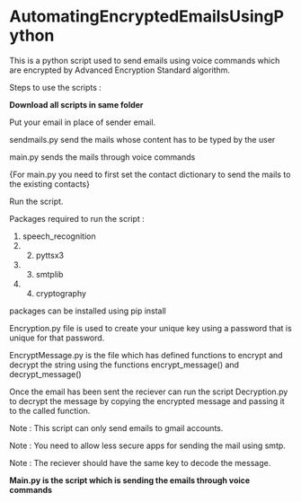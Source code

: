 # AutomatingEncryptedEmailsUsingPython
This is a python script used to send emails using voice commands which are encrypted by Advanced Encryption Standard algorithm.

Steps to use the scripts :

**Download all scripts in same folder**

Put your email in place of sender email.

sendmails.py send the mails whose content has to be typed by the user

main.py sends the mails through voice commands

{For main.py you need to first set the contact dictionary to send the mails to the existing contacts}

Run the script.

Packages required to run the script :

1. speech_recognition 
2. 2. pyttsx3 
3. 3. smtplib 
4. 4. cryptography

packages can be installed using pip install <package-name>

Encryption.py file is used to create your unique key using a password that is unique for that password.

EncryptMessage.py is the file which has defined functions to encrypt and decrypt the string using the functions encrypt_message() and decrypt_message()

Once the email has been sent the reciever can run the script Decryption.py to decrypt the message by copying the encrypted message and passing it to the called function.

Note : This script can only send emails to gmail accounts.

Note : You need to allow less secure apps for sending the mail using smtp.

Note : The reciever should have the same key to decode the message.

**Main.py is the script which is sending the emails through voice commands**
